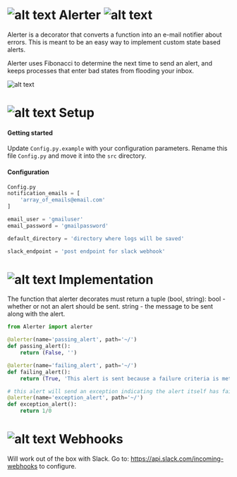 ![alt text](http://i.imgur.com/ISPH5MI.png) Alerter ![alt text](http://i.imgur.com/iaFq7mW.png)
=======
Alerter is a decorator that converts a function into an e-mail notifier about errors. This is meant to be an easy way to implement custom state based alerts.

Alerter uses Fibonacci to determine the next time to send an alert, and keeps processes that enter bad states from flooding your inbox.

![alt text](http://i.imgur.com/RU7rjf9.png)

![alt text](http://i.imgur.com/ISPH5MI.png) Setup
=====
#### Getting started
Update `Config.py.example` with your configuration parameters. Rename this file `Config.py` and move it into the `src` directory.


#### Configuration
```python
Config.py
notification_emails = [
	'array_of_emails@email.com'
]

email_user = 'gmailuser'
email_password = 'gmailpassword'

default_directory = 'directory where logs will be saved'

slack_endpoint = 'post endpoint for slack webhook'
```

![alt text](http://i.imgur.com/ISPH5MI.png) Implementation
==============
The function that alerter decorates must return a tuple (bool, string):
	bool - whether or not an alert should be sent.
	string - the message to be sent along with the alert.

```python
from Alerter import alerter

@alerter(name='passing_alert', path='~/')
def passing_alert():
	return (False, '')

@alerter(name='failing_alert', path='~/')
def failing_alert():
	return (True, 'This alert is sent because a failure criteria is met.')

# this alert will send an exception indicating the alert itself has failed.
@alerter(name='exception_alert', path='~/')
def exception_alert():
	return 1/0
```

![alt text](http://i.imgur.com/ISPH5MI.png) Webhooks
========
Will work out of the box with Slack. Go to: https://api.slack.com/incoming-webhooks to configure.
